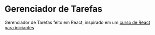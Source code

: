 # Gerenciador de Tarefas

Gerenciador de Tarefas feito em React, inspirado em um [curso de React para iniciantes](https://github.com/arthurferreira-dev/Curso-de-React)